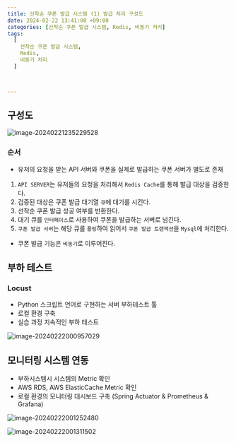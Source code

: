```yaml
---
title: 선착순 쿠폰 발급 시스템 (1) 발급 처리 구성도
date: 2024-02-22 13:41:00 +09:00
categories: [선착순 쿠폰 발급 시스템, Redis, 비동기 처리]
tags:
  [
    선착순 쿠폰 발급 시스템,
    Redis,
    비동기 처리
  ]



---
```


## 구성도

![image-20240221235229528](https://raw.githubusercontent.com/vivalahm/img/master/uPic/image-20240221235229528.png?token=ALT3VFSVPHJAPR2ESQYSAA3F2YHGW)

### 순서

- 유저의 요청을 받는 API 서버와 쿠폰을 실제로 발급하는 쿠폰 서버가 별도로 존재

1. `API SERVER`는 유저들의 요청을 처리해서 `Redis Cache`를 통해 발급 대상을 검증한다.
1. 검증된 대상은 쿠폰 발급 대기열 `큐`에 대기를 시킨다.
1. 선착순 쿠폰 발급 성공 여부를 반환한다.
1. 대기 큐를 `인터페이스`로 사용하여 쿠폰을 발급하는 서버로 넘긴다.
1. `쿠폰 발급 서버`는 해당 큐를 `폴링`하여 읽어서 `쿠폰 발급 트랜잭션`을 `Mysql`에 처리한다.

- 쿠폰 발급 기능은 `비동기`로 이루어진다.



## 부하 테스트

### Locust

- Python 스크립트 언어로 구현하는 서버 부하테스트 툴
- 로컬 환경 구축
- 실습 과정 지속적인 부하 테스트

![image-20240222000957029](https://raw.githubusercontent.com/vivalahm/img/master/uPic/image-20240222000957029.png?token=ALT3VFQFNGLNNM5MFBVDPPTF2YJIE)



## 모니터링 시스템 연동

- 부하시스템시 시스템의 Metric 확인
- AWS RDS, AWS ElasticCache Metric 확인
- 로컬 환경의 모니터링 대시보드 구축 (Spring Actuator & Prometheus & Grafana)

![image-20240222001252480](https://raw.githubusercontent.com/vivalahm/img/master/uPic/image-20240222001252480.png?token=ALT3VFQTW3ERNEDX3TZNVADF2YJTC)

![image-20240222001311502](https://raw.githubusercontent.com/vivalahm/img/master/uPic/image-20240222001311502.png?token=ALT3VFR2MIMMAWIOT3HAIBLF2YJUI)